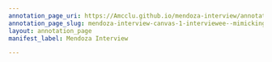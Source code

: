 ```yaml
---
annotation_page_uri: https://Amcclu.github.io/mendoza-interview/annotations/mendoza-interview-canvas-1-interviewee--mimicking--frustration--contextualizing--relating-personal-detail.json
annotation_page_slug: mendoza-interview-canvas-1-interviewee--mimicking--frustration--contextualizing--relating-personal-detail
layout: annotation_page
manifest_label: Mendoza Interview

---
```

